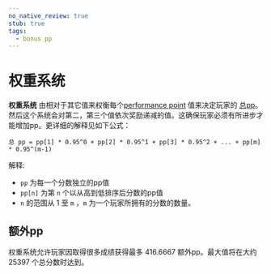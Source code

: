 ```yaml
---
no_native_review: true
stub: true
tags:
  - bonus pp
---
```


# 权重系统

**权重系统** 由相对于其它值来权衡每个[performance point](/wiki/Performance_points) 值来决定玩家的 [总pp](/wiki/Performance_points/Total_performance_points)。然后这个系统会对第二，第三个值依次奖励递减的值。这确保玩家必须有所进步才能增加pp。更详细的解释见如下公式：

`总 pp = pp[1] * 0.95^0 + pp[2] * 0.95^1 + pp[3] * 0.95^2 + ... + pp[m] * 0.95^(m-1)`

解释:

- `pp` 为每一个分数独立的pp值
- `pp[n]` 为第 `n` 个以从高到低排序后分数的pp值
- `n` 的范围从 1 至 `m` ，`m` 为一个玩家所拥有的分数的数量。

## 额外pp

权重系统允许玩家因取得很多成绩获得最多 416.6667 额外pp。最大值将在大约 25397 个总分数时达到。
